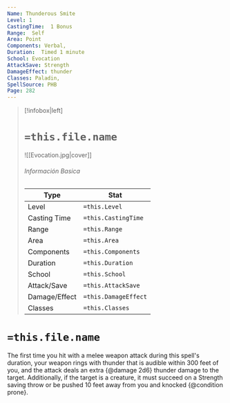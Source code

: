 ```yaml
---
Name: Thunderous Smite
Level: 1
CastingTime:  1 Bonus 
Range:  Self
Area: Point
Components: Verbal, 
Duration:  Timed 1 minute
School: Evocation
AttackSave: Strength
DamageEffect: thunder
Classes: Paladin, 
SpellSource: PHB
Page: 282
---
```


>[!infobox|left]
># `=this.file.name`
>![[Evocation.jpg|cover]]
> ###### Información Basica
> Type |  Stat |
> ---|---|
> Level | `=this.Level` |
> Casting Time | `=this.CastingTime` |
> Range | `=this.Range` |
> Area | `=this.Area` |
> Components | `=this.Components` |
> Duration | `=this.Duration` |
> School | `=this.School` |
> Attack/Save | `=this.AttackSave` |
> Damage/Effect | `=this.DamageEffect` |
> Classes | `=this.Classes` |

# `=this.file.name`
The first time you hit with a melee weapon attack during this spell&#x27;s duration, your weapon rings with thunder that is audible within 300 feet of you, and the attack deals an extra {@damage 2d6} thunder damage to the target. Additionally, if the target is a creature, it must succeed on a Strength saving throw or be pushed 10 feet away from you and knocked {@condition prone}.



 


